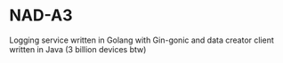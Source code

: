 # NAD-A3
Logging service written in Golang with Gin-gonic and data creator client written in Java (3 billion devices btw)
